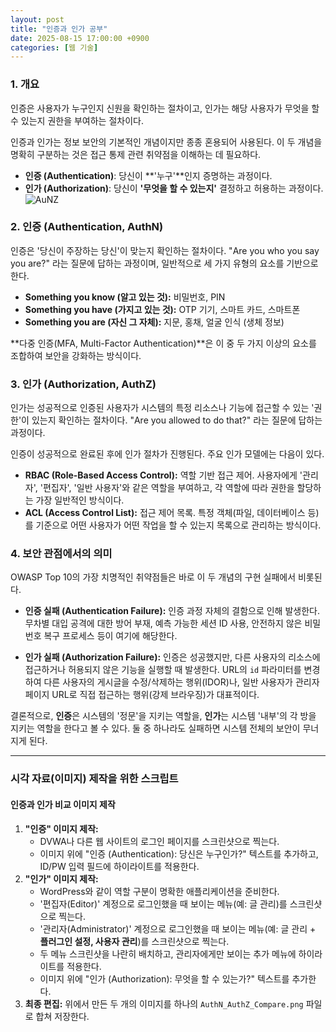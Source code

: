 ```yaml
---
layout: post
title: "인증과 인가 공부"
date: 2025-08-15 17:00:00 +0900
categories: [웹 기술]
---
```


### 1. 개요

인증은 사용자가 누구인지 신원을 확인하는 절차이고, 인가는 해당 사용자가 무엇을 할 수 있는지 권한을 부여하는 절차이다.

인증과 인가는 정보 보안의 기본적인 개념이지만 종종 혼용되어 사용된다. 이 두 개념을 명확히 구분하는 것은 접근 통제 관련 취약점을 이해하는 데 필요하다.

*   **인증 (Authentication)**: 당신이 **'누구'**인지 증명하는 과정이다.
*   **인가 (Authorization)**: 당신이 **'무엇을 할 수 있는지'** 결정하고 허용하는 과정이다.
   ![AuNZ](/assets/images/AuNZ_1.png)

### 2. 인증 (Authentication, AuthN)

인증은 '당신이 주장하는 당신'이 맞는지 확인하는 절차이다. "Are you who you say you are?" 라는 질문에 답하는 과정이며, 일반적으로 세 가지 유형의 요소를 기반으로 한다.

*   **Something you know (알고 있는 것):** 비밀번호, PIN
*   **Something you have (가지고 있는 것):** OTP 기기, 스마트 카드, 스마트폰
*   **Something you are (자신 그 자체):** 지문, 홍채, 얼굴 인식 (생체 정보)

**다중 인증(MFA, Multi-Factor Authentication)**은 이 중 두 가지 이상의 요소를 조합하여 보안을 강화하는 방식이다.

### 3. 인가 (Authorization, AuthZ)

인가는 성공적으로 인증된 사용자가 시스템의 특정 리소스나 기능에 접근할 수 있는 '권한'이 있는지 확인하는 절차이다. "Are you allowed to do that?" 라는 질문에 답하는 과정이다.

인증이 성공적으로 완료된 후에 인가 절차가 진행된다. 주요 인가 모델에는 다음이 있다.

*   **RBAC (Role-Based Access Control):** 역할 기반 접근 제어. 사용자에게 '관리자', '편집자', '일반 사용자'와 같은 역할을 부여하고, 각 역할에 따라 권한을 할당하는 가장 일반적인 방식이다.
*   **ACL (Access Control List):** 접근 제어 목록. 특정 객체(파일, 데이터베이스 등)를 기준으로 어떤 사용자가 어떤 작업을 할 수 있는지 목록으로 관리하는 방식이다.

### 4. 보안 관점에서의 의미

OWASP Top 10의 가장 치명적인 취약점들은 바로 이 두 개념의 구현 실패에서 비롯된다.

*   **인증 실패 (Authentication Failure):**
    인증 과정 자체의 결함으로 인해 발생한다. 무차별 대입 공격에 대한 방어 부재, 예측 가능한 세션 ID 사용, 안전하지 않은 비밀번호 복구 프로세스 등이 여기에 해당한다.

*   **인가 실패 (Authorization Failure):**
    인증은 성공했지만, 다른 사용자의 리소스에 접근하거나 허용되지 않은 기능을 실행할 때 발생한다. URL의 `id` 파라미터를 변경하여 다른 사용자의 게시글을 수정/삭제하는 행위(IDOR)나, 일반 사용자가 관리자 페이지 URL로 직접 접근하는 행위(강제 브라우징)가 대표적이다.

결론적으로, **인증**은 시스템의 '정문'을 지키는 역할을, **인가**는 시스템 '내부'의 각 방을 지키는 역할을 한다고 볼 수 있다. 둘 중 하나라도 실패하면 시스템 전체의 보안이 무너지게 된다.

<hr class="short-rule">




### 시각 자료(이미지) 제작을 위한 스크립트

#### **인증과 인가 비교 이미지 제작**

1.  **"인증" 이미지 제작:**
    *   DVWA나 다른 웹 사이트의 로그인 페이지를 스크린샷으로 찍는다.
    *   이미지 위에 "인증 (Authentication): 당신은 누구인가?" 텍스트를 추가하고, ID/PW 입력 필드에 하이라이트를 적용한다.
2.  **"인가" 이미지 제작:**
    *   WordPress와 같이 역할 구분이 명확한 애플리케이션을 준비한다.
    *   '편집자(Editor)' 계정으로 로그인했을 때 보이는 메뉴(예: 글 관리)를 스크린샷으로 찍는다.
    *   '관리자(Administrator)' 계정으로 로그인했을 때 보이는 메뉴(예: 글 관리 + **플러그인 설정, 사용자 관리**)를 스크린샷으로 찍는다.
    *   두 메뉴 스크린샷을 나란히 배치하고, 관리자에게만 보이는 추가 메뉴에 하이라이트를 적용한다.
    *   이미지 위에 "인가 (Authorization): 무엇을 할 수 있는가?" 텍스트를 추가한다.
3.  **최종 편집:** 위에서 만든 두 개의 이미지를 하나의 `AuthN_AuthZ_Compare.png` 파일로 합쳐 저장한다.